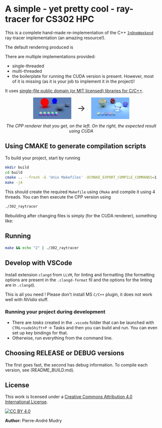# A simple - yet pretty cool - ray-tracer for CS302 HPC

This is a complete hand-made re-implementation of the C++ [`InOneWeekend`](https://github.com/RayTracing/raytracing.github.io/tree/release/src/InOneWeekend) ray-tracer implementation (an amazing resource!). 

The default rendering produced is 

There are multiple implementations provided: 
- single-threaded
- multi-threaded
- the boilerplate for running the CUDA version is present. However, most of it is missing (as it is your job to implement it in the project)!

It uses [single-file public domain (or MIT licensed) libraries for C/C++](https://github.com/nothings/stb/tree/master).


<div align="center" style="display: flex; align-items: center; justify-content: center; gap: 20px;">
    <img src="images/output.png" alt="Ray Tracer Output" width="25%">
    <span style="font-size: 2em;">→</span>
    <img src="images/expected/end_2048s.png" alt="The Ray Tracer Output when the project is finished" width="25%">
</div>
<div align="center">
    <p><em>The CPP renderer that you get, on the left. On the right, the expected result using CUDA</em></p>
</div>


## Using CMAKE to generate compilation scripts

To build your project, start by running

```bash
mkdir build
cd build
cmake .. --fresh -G 'Unix Makefiles' -DCMAKE_EXPORT_COMPILE_COMMANDS=1 && cp compile_commands.json ..
make -j4
```

This should create the required `Makefile` using `CMake` and compile it using 4 threads. You can then execute the CPP version using

```bash
./302_raytracer
```

Rebuilding after changing files is simply (for the CUDA renderer), something like: 

## Running
```bash
make && echo "2" | ./302_raytracer
```

## Develop with VSCode

Install extension `clangd` from `LLVM`, for linting and formatting (the formatting options are present in the `.clangd-format` fil and the options for the linting are in `.clangd`). 

This is all you need ! Please don't install MS `C/C++` plugin, it does not work well with _NVidia_ stuff.

### Running your project during development
- There are *tasks* created in the `.vscode` folder that can be launched with `CTRL+sudoShift+P` → Tasks and then you can build and run. You can even set up key bindings for that.
- Otherwise, run everything from the command line. 

## Choosing RELEASE or DEBUG versions

The first goes fast, the second has debug information. To compile each version, see (README_BUILD.md).

## License

This work is licensed under a [Creative Commons Attribution 4.0 International License](http://creativecommons.org/licenses/by/4.0/).

[![CC BY 4.0](https://i.creativecommons.org/l/by-nc-sa/4.0/88x31.png)](http://creativecommons.org/licenses/by/4.0/) 

**Author:** Pierre-André Mudry